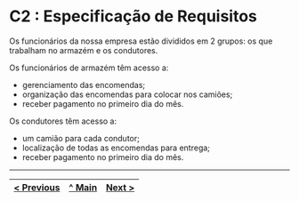 # C2 : Especificação de Requisitos

Os funcionários da nossa empresa estão divididos em 2 grupos: os que 
trabalham no armazém e os condutores.

Os funcionários de armazém têm acesso a:

- gerenciamento das encomendas;
- organização das encomendas para colocar nos camiões;
- receber pagamento no primeiro dia do mês.

Os condutores têm acesso a:

- um camião para cada condutor;
- localização de todas as encomendas para entrega;
- receber pagamento no primeiro dia do mês.

---
[< Previous](rei01.md) | [^ Main](https://github.com/SIBD08/SIBD08-Atlas/) | [Next >](rei03.md)
:--- | :---: | ---: 
